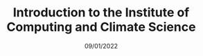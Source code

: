 ---
title: Introduction to the Institute of Computing and Climate Science
month: January
date: 09/01/2022
year: 2022
pos: 1
venue: "Collaboration Day for Interdisciplinary Data Science and AI Research, Department of Applied Mathematics and Theoretical Physics, University of Cambridge"
event-url: https://www.c2d3.cam.ac.uk/events/collaboration-day-interdisciplinary-data-science-and-ai-research
slides: includes/talks/
slides-pdf: includes/talks/c2d3-talk.pdf
---